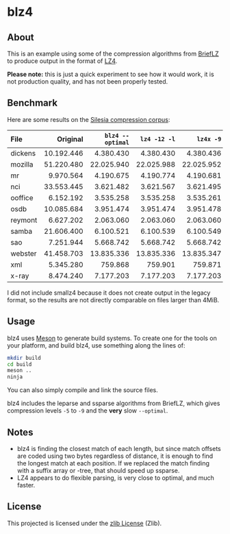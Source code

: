 
blz4
====

About
-----

This is an example using some of the compression algorithms from [BriefLZ][]
to produce output in the format of [LZ4][].

**Please note:** this is just a quick experiment to see how it would work, it
is not production quality, and has not been properly tested.

[BriefLZ]: https://github.com/jibsen/brieflz
[LZ4]: https://github.com/lz4/lz4


Benchmark
---------

Here are some results on the [Silesia compression corpus][silesia]:

| File    |   Original | `blz4 --optimal` | `lz4 -12 -l` |  `lz4x -9` |
| :------ | ---------: | ---------------: | -----------: | ---------: |
| dickens | 10.192.446 |        4.380.430 |    4.380.430 |  4.380.436 |
| mozilla | 51.220.480 |       22.025.940 |   22.025.988 | 22.025.952 |
| mr      |  9.970.564 |        4.190.675 |    4.190.774 |  4.190.681 |
| nci     | 33.553.445 |        3.621.482 |    3.621.567 |  3.621.495 |
| ooffice |  6.152.192 |        3.535.258 |    3.535.258 |  3.535.261 |
| osdb    | 10.085.684 |        3.951.474 |    3.951.474 |  3.951.478 |
| reymont |  6.627.202 |        2.063.060 |    2.063.060 |  2.063.060 |
| samba   | 21.606.400 |        6.100.521 |    6.100.539 |  6.100.549 |
| sao     |  7.251.944 |        5.668.742 |    5.668.742 |  5.668.742 |
| webster | 41.458.703 |       13.835.336 |   13.835.336 | 13.835.347 |
| xml     |  5.345.280 |          759.868 |      759.901 |    759.871 |
| x-ray   |  8.474.240 |        7.177.203 |    7.177.203 |  7.177.203 |

I did not include smallz4 because it does not create output in the legacy
format, so the results are not directly comparable on files larger than
4MiB.

[silesia]: http://sun.aei.polsl.pl/~sdeor/index.php?page=silesia


Usage
-----

blz4 uses [Meson][] to generate build systems. To create one for the tools on
your platform, and build blz4, use something along the lines of:

~~~sh
mkdir build
cd build
meson ..
ninja
~~~

You can also simply compile and link the source files.

blz4 includes the leparse and ssparse algorithms from BriefLZ, which gives
compression levels `-5` to `-9` and the **very** slow `--optimal`.

[Meson]: https://mesonbuild.com/


Notes
-----

  - blz4 is finding the closest match of each length, but since match offsets
    are coded using two bytes regardless of distance, it is enough to find the
    longest match at each position. If we replaced the match finding with a
    suffix array or -tree, that should speed up ssparse.
  - LZ4 appears to do flexible parsing, is very close to optimal, and much
    faster.


License
-------

This projected is licensed under the [zlib License](LICENSE) (Zlib).
